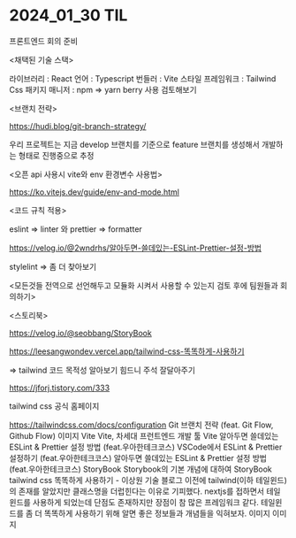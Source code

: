 # 2024_01_30 TIL

프론트엔드 회의 준비

<채택된 기술 스택>

라이브러리 : React
언어 : Typescript
번들러 : Vite
스타일 프레임워크 : Tailwind Css
패키지 매니저 : npm => yarn berry 사용 검토해보기

<브랜치 전략>

https://hudi.blog/git-branch-strategy/

우리 프로젝트는 지금 develop 브랜치를 기준으로 feature 브랜치를 생성해서 개발하는 형태로 진행중으로 추정

<오픈 api 사용시 vite와 env 환경변수 사용법>

https://ko.vitejs.dev/guide/env-and-mode.html

<코드 규칙 적용>

eslint => linter 와 prettier => formatter

https://velog.io/@2wndrhs/알아두면-쓸데있는-ESLint-Prettier-설정-방법

stylelint => 좀 더 찾아보기

<모든것들 전역으로 선언해두고 모듈화 시켜서 사용할 수 있는지 검토 후에 팀원들과 회의하기>

<스토리북>

https://velog.io/@seobbang/StoryBook

<Tailwind Css>

https://leesangwondev.vercel.app/tailwind-css-똑똑하게-사용하기

=> tailwind 코드 목적성 알아보기 힘드니 주석 잘달아주기

https://jforj.tistory.com/333

tailwind css 공식 홈페이지

https://tailwindcss.com/docs/configuration
Git 브랜치 전략 (feat. Git Flow, Github Flow)
이미지
Vite
Vite, 차세대 프런트엔드 개발 툴
Vite
알아두면 쓸데있는 ESLint & Prettier 설정 방법 (feat.우아한테크코스)
VSCode에서 ESLint & Prettier 설정하기 (feat.우아한테크코스)
알아두면 쓸데있는 ESLint & Prettier 설정 방법 (feat.우아한테크코스)
StoryBook
Storybook의 기본 개념에 대하여
StoryBook
tailwind css 똑똑하게 사용하기 - 이상원 기술 블로그
이전에 tailwind(이하 테일윈드)의 존재를 알았지만 클래스명을 더럽힌다는 이유로 기피했다. nextjs를 접하면서 테일윈드를 사용하게 되었는데 단점도 존재하지만 장점이 참 많은 프레임워크 같다. 테일윈드를 좀 더 똑똑하게 사용하기 위해 알면 좋은 정보들과 개념들을 익혀보자.
이미지
이미지
